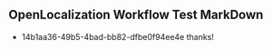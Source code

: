 ## OpenLocalization Workflow Test MarkDown
* 14b1aa36-49b5-4bad-bb82-dfbe0f94ee4e thanks!

<!--HONumber=Aug16_HO4-->


